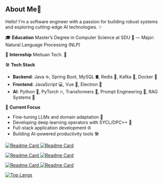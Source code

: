 ## About Me🤩

Hello! I'm a software engineer with a passion for building robust systems and exploring cutting-edge AI technologies. ✨

🎓 **Education** Master’s Degree in Computer Science at SDU 🏫 — Major: Natural Language Processing (NLP)

💼 **Internship** Meituan Tech. 🦘

🛠️ **Tech Stack**

- **Backend**: Java ☕, Spring Boot, MySQL 🛢️, Redis 🚀, Kafka 📨, Docker 🐳
- **Frontend**: JavaScript 💻, Vue 🖖, Electron 🎨
- **AI**: Python 🐍, PyTorch 🔥, Transformers 🤖, Prompt Engineering 📖, RAG Systems 🤖️

🔭 **Current Focus**

- Fine-tuning LLMs and domain adaptation 🧠
- Developing deep learning operators with SYCL/DPC++ 🧮
- Full-stack application development 🌐
- Building AI-powered productivity tools 🛠️

[![Readme Card](https://github-readme-stats.vercel.app/api/pin/?username=Oli51467&repo=local_fs&description_lines_count=1)	](https://github.com/anuraghazra/github-readme-stats)[![Readme Card](https://github-readme-stats.vercel.app/api/pin/?username=Oli51467&repo=simple-godis&description_lines_count=1)](https://github.com/anuraghazra/github-readme-stats)

[![Readme Card](https://github-readme-stats.vercel.app/api/pin/?username=Oli51467&repo=go-datastructure&description_lines_count=1)	![Readme Card](https://github-readme-stats.vercel.app/api/pin/?username=Oli51467&repo=rabbix&description_lines_count=1)](https://github.com/anuraghazra/github-readme-stats)

[![Readme Card](https://github-readme-stats.vercel.app/api/pin/?username=Oli51467&repo=zrpc&description_lines_count=1)	](https://github.com/anuraghazra/github-readme-stats)[![Readme Card](https://github-readme-stats.vercel.app/api/pin/?username=Oli51467&repo=kof&description_lines_count=1)](https://github.com/anuraghazra/github-readme-stats)

[![Top Langs](https://github-readme-stats.vercel.app/api/top-langs/?username=Oli51467&card_width=820&layout=compact)](https://github.com/Oli51467/github-readme-stats)

